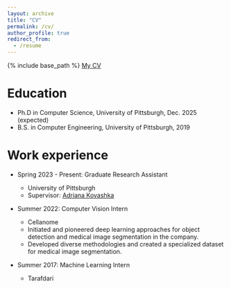 ```yaml
---
layout: archive
title: "CV"
permalink: /cv/
author_profile: true
redirect_from:
  - /resume
---
```


{% include base_path %}
[My CV](../files/CV_2024.pdf)

Education
======
* Ph.D in Computer Science, University of Pittsburgh, Dec. 2025 (expected)
* B.S. in Computer Engineering, University of Pittsburgh, 2019

Work experience
======
* Spring 2023 - Present: Graduate Research Assistant
  * University of Pittsburgh
  * Supervisor: [Adriana Kovashka](https://people.cs.pitt.edu/~kovashka/index.htm)

* Summer 2022: Computer Vision Intern
  * Cellanome
  * Initiated and pioneered deep learning approaches for object detection and medical image segmentation in the company.
  * Developed diverse methodologies and created a specialized dataset for medical image segmentation.

* Summer 2017: Machine Learning Intern
  * Tarafdari
  
